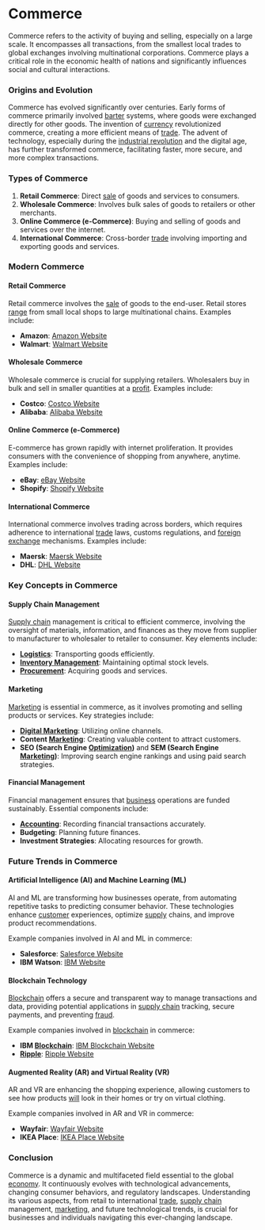 # Commerce

Commerce refers to the activity of buying and selling, especially on a large scale. It encompasses all transactions, from the smallest local trades to global exchanges involving multinational corporations. Commerce plays a critical role in the economic health of nations and significantly influences social and cultural interactions. 

### Origins and Evolution

Commerce has evolved significantly over centuries. Early forms of commerce primarily involved [barter](../b/barter.md) systems, where goods were exchanged directly for other goods. The invention of [currency](../c/currency.md) revolutionized commerce, creating a more efficient means of [trade](../t/trade.md). The advent of technology, especially during the [industrial revolution](../i/industrial_revolution.md) and the digital age, has further transformed commerce, facilitating faster, more secure, and more complex transactions.

### Types of Commerce

1. **Retail Commerce**: Direct [sale](../s/sale.md) of goods and services to consumers.
2. **Wholesale Commerce**: Involves bulk sales of goods to retailers or other merchants.
3. **Online Commerce (e-Commerce)**: Buying and selling of goods and services over the internet.
4. **International Commerce**: Cross-border [trade](../t/trade.md) involving importing and exporting goods and services.

### Modern Commerce

#### Retail Commerce

Retail commerce involves the [sale](../s/sale.md) of goods to the end-user. Retail stores [range](../r/range.md) from small local shops to large multinational chains. Examples include:

- **Amazon**: [Amazon Website](https://www.amazon.com)
- **Walmart**: [Walmart Website](https://www.walmart.com)

#### Wholesale Commerce

Wholesale commerce is crucial for supplying retailers. Wholesalers buy in bulk and sell in smaller quantities at a [profit](../p/profit.md). Examples include:

- **Costco**: [Costco Website](https://www.costco.com)
- **Alibaba**: [Alibaba Website](https://www.alibaba.com)

#### Online Commerce (e-Commerce)

E-commerce has grown rapidly with internet proliferation. It provides consumers with the convenience of shopping from anywhere, anytime. Examples include:

- **eBay**: [eBay Website](https://www.ebay.com)
- **Shopify**: [Shopify Website](https://www.shopify.com)

#### International Commerce

International commerce involves trading across borders, which requires adherence to international [trade](../t/trade.md) laws, customs regulations, and [foreign exchange](../f/foreign_exchange.md) mechanisms. Examples include:

- **Maersk**: [Maersk Website](https://www.maersk.com)
- **DHL**: [DHL Website](https://www.dhl.com)

### Key Concepts in Commerce

#### Supply Chain Management

[Supply chain](../s/supply_chain.md) management is critical to efficient commerce, involving the oversight of materials, information, and finances as they move from supplier to manufacturer to wholesaler to retailer to consumer. Key elements include:

- **[Logistics](../l/logistics.md)**: Transporting goods efficiently.
- **[Inventory Management](../i/inventory_management.md)**: Maintaining optimal stock levels.
- **[Procurement](../p/procurement.md)**: Acquiring goods and services.

#### Marketing

[Marketing](../m/marketing.md) is essential in commerce, as it involves promoting and selling products or services. Key strategies include:

- **[Digital Marketing](../d/digital_marketing.md)**: Utilizing online channels.
- **Content [Marketing](../m/marketing.md)**: Creating valuable content to attract customers.
- **SEO (Search Engine [Optimization](../o/optimization.md))** and **SEM (Search Engine [Marketing](../m/marketing.md))**: Improving search engine rankings and using paid search strategies.

#### Financial Management

Financial management ensures that [business](../b/business.md) operations are funded sustainably. Essential components include:

- **[Accounting](../a/accounting.md)**: Recording financial transactions accurately.
- **Budgeting**: Planning future finances.
- **Investment Strategies**: Allocating resources for growth.
  
### Future Trends in Commerce

#### Artificial Intelligence (AI) and Machine Learning (ML)

AI and ML are transforming how businesses operate, from automating repetitive tasks to predicting consumer behavior. These technologies enhance [customer](../c/customer.md) experiences, optimize [supply](../s/supply.md) chains, and improve product recommendations. 

Example companies involved in AI and ML in commerce:

- **Salesforce**: [Salesforce Website](https://www.salesforce.com)
- **IBM Watson**: [IBM Website](https://www.ibm.com/watson)

#### Blockchain Technology

[Blockchain](../b/blockchain_in_trading.md) offers a secure and transparent way to manage transactions and data, providing potential applications in [supply chain](../s/supply_chain.md) tracking, secure payments, and preventing [fraud](../f/fraud.md).

Example companies involved in [blockchain](../b/blockchain_in_trading.md) in commerce:

- **IBM [Blockchain](../b/blockchain_in_trading.md)**: [IBM Blockchain Website](https://www.ibm.com/blockchain)
- **[Ripple](../r/ripple.md)**: [Ripple Website](https://ripple.com)

#### Augmented Reality (AR) and Virtual Reality (VR)

AR and VR are enhancing the shopping experience, allowing customers to see how products [will](../w/will.md) look in their homes or try on virtual clothing.

Example companies involved in AR and VR in commerce:

- **Wayfair**: [Wayfair Website](https://www.wayfair.com)
- **IKEA Place**: [IKEA Place Website](https://www.ikea.com)

### Conclusion

Commerce is a dynamic and multifaceted field essential to the global [economy](../e/economy.md). It continuously evolves with technological advancements, changing consumer behaviors, and regulatory landscapes. Understanding its various aspects, from retail to international [trade](../t/trade.md), [supply chain](../s/supply_chain.md) management, [marketing](../m/marketing.md), and future technological trends, is crucial for businesses and individuals navigating this ever-changing landscape.